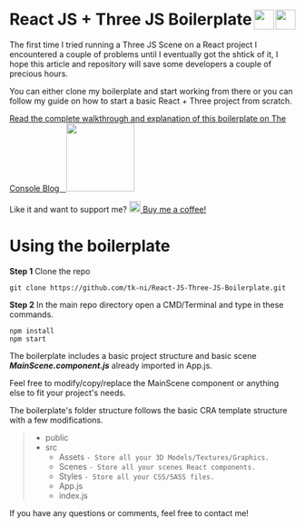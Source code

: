 # React JS + Three JS Boilerplate <img src="https://theconsoleblog.com/wp-content/uploads/2021/01/three-js-symbol-png.png" width="35" align="right" href="#"/>  <img src="https://theconsoleblog.com/wp-content/uploads/2020/12/1280px-React-icon-e1609508110908.png" width="35" align="right" href="#"/>

The first time I tried running a Three JS Scene on a React project I encountered a couple of problems until I eventually got the shtick of it, I hope this article and repository will save some developers a couple of precious hours.

You can either clone my boilerplate and start working from there or you can follow my guide on how to start a basic React + Three project from scratch.

[Read the complete walkthrough and explanation of this boilerplate on The Console Blog&nbsp;&nbsp;
<img src="https://theconsoleblog.com/wp-content/uploads/2021/01/the_console_blog_logo.png" width="120"/>
](https://theconsoleblog.com/react-js-three-js-boilerplate/)


Like it and want to support me? [<img src="https://uploads-ssl.webflow.com/5c14e387dab576fe667689cf/5cbee341ae2b8813ae072f5b_Ko-fi_logo_RGB_Outline.png" width="20"/> Buy me a coffee!](https://ko-fi.com/theconsoleblog)


# Using the boilerplate
 **Step 1** Clone the repo 
 ```
 git clone https://github.com/tk-ni/React-JS-Three-JS-Boilerplate.git
```

**Step 2** In the main repo directory open a CMD/Terminal and type in these commands.

```
npm install
npm start
```

The boilerplate includes a basic project structure and basic scene <i>**MainScene.component.js**</i> already imported in App.js.

Feel free to modify/copy/replace the MainScene component or anything else to fit your project's needs.

The boilerplate's folder structure follows the basic CRA template structure with a few modifications.

> - public <br>
> - src
>   - Assets ```- Store all your 3D Models/Textures/Graphics.```
>   - Scenes ```- Store all your scenes React components. ```
>   - Styles ```- Store all your CSS/SASS files. ```
>   - App.js
>   - index.js

If you have any questions or comments, feel free to contact me!
